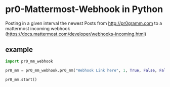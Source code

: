 # pr0-Mattermost-Webhook in Python

Posting in a given interval the newest Posts from http://pr0gramm.com to a mattermost incoming webhook (https://docs.mattermost.com/developer/webhooks-incoming.html)

## example

```python
import pr0_mm_webhook

pr0_mm = pr0_mm_webhook.pr0_mm("Webhook Link here", 1, True, False, False, True)

pr0_mm.start()
```
